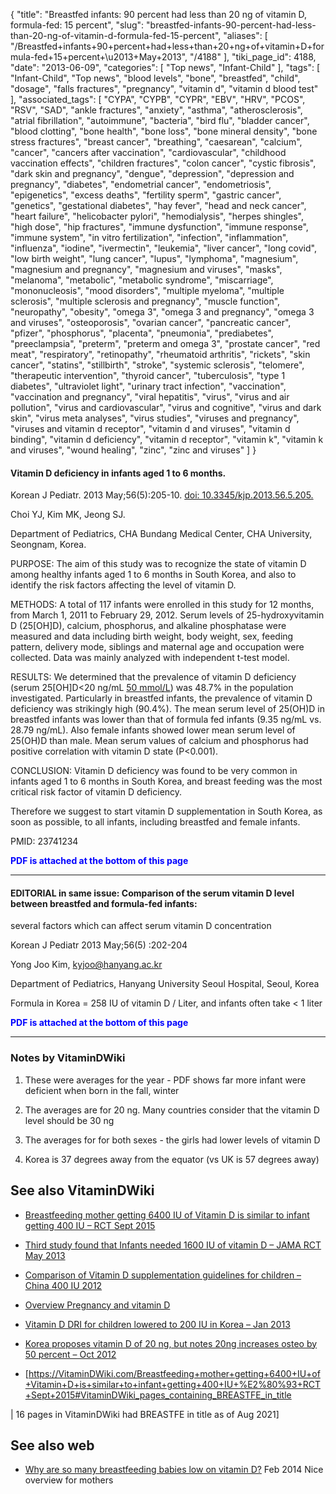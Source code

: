 {
    "title": "Breastfed infants: 90 percent had less than 20 ng of vitamin D, formula-fed: 15 percent",
    "slug": "breastfed-infants-90-percent-had-less-than-20-ng-of-vitamin-d-formula-fed-15-percent",
    "aliases": [
        "/Breastfed+infants+90+percent+had+less+than+20+ng+of+vitamin+D+formula-fed+15+percent+\u2013+May+2013",
        "/4188"
    ],
    "tiki_page_id": 4188,
    "date": "2013-06-09",
    "categories": [
        "Top news",
        "Infant-Child"
    ],
    "tags": [
        "Infant-Child",
        "Top news",
        "blood levels",
        "bone",
        "breastfed",
        "child",
        "dosage",
        "falls fractures",
        "pregnancy",
        "vitamin d",
        "vitamin d blood test"
    ],
    "associated_tags": [
        "CYPA",
        "CYPB",
        "CYPR",
        "EBV",
        "HRV",
        "PCOS",
        "RSV",
        "SAD",
        "ankle fractures",
        "anxiety",
        "asthma",
        "atherosclerosis",
        "atrial fibrillation",
        "autoimmune",
        "bacteria",
        "bird flu",
        "bladder cancer",
        "blood clotting",
        "bone health",
        "bone loss",
        "bone mineral density",
        "bone stress fractures",
        "breast cancer",
        "breathing",
        "caesarean",
        "calcium",
        "cancer",
        "cancers after vaccination",
        "cardiovascular",
        "childhood vaccination effects",
        "children fractures",
        "colon cancer",
        "cystic fibrosis",
        "dark skin and pregnancy",
        "dengue",
        "depression",
        "depression and pregnancy",
        "diabetes",
        "endometrial cancer",
        "endometriosis",
        "epigenetics",
        "excess deaths",
        "fertility sperm",
        "gastric cancer",
        "genetics",
        "gestational diabetes",
        "hay fever",
        "head and neck cancer",
        "heart failure",
        "helicobacter pylori",
        "hemodialysis",
        "herpes shingles",
        "high dose",
        "hip fractures",
        "immune dysfunction",
        "immune response",
        "immune system",
        "in vitro fertilization",
        "infection",
        "inflammation",
        "influenza",
        "iodine",
        "ivermectin",
        "leukemia",
        "liver cancer",
        "long covid",
        "low birth weight",
        "lung cancer",
        "lupus",
        "lymphoma",
        "magnesium",
        "magnesium and pregnancy",
        "magnesium and viruses",
        "masks",
        "melanoma",
        "metabolic",
        "metabolic syndrome",
        "miscarriage",
        "mononucleosis",
        "mood disorders",
        "multiple myeloma",
        "multiple sclerosis",
        "multiple sclerosis and pregnancy",
        "muscle function",
        "neuropathy",
        "obesity",
        "omega 3",
        "omega 3 and pregnancy",
        "omega 3 and viruses",
        "osteoporosis",
        "ovarian cancer",
        "pancreatic cancer",
        "pfizer",
        "phosphorus",
        "placenta",
        "pneumonia",
        "prediabetes",
        "preeclampsia",
        "preterm",
        "preterm and omega 3",
        "prostate cancer",
        "red meat",
        "respiratory",
        "retinopathy",
        "rheumatoid arthritis",
        "rickets",
        "skin cancer",
        "statins",
        "stillbirth",
        "stroke",
        "systemic sclerosis",
        "telomere",
        "therapeutic intervention",
        "thyroid cancer",
        "tuberculosis",
        "type 1 diabetes",
        "ultraviolet light",
        "urinary tract infection",
        "vaccination",
        "vaccination and pregnancy",
        "viral hepatitis",
        "virus",
        "virus and air pollution",
        "virus and cardiovascular",
        "virus and cognitive",
        "virus and dark skin",
        "virus meta analyses",
        "virus studies",
        "viruses and pregnancy",
        "viruses and vitamin d receptor",
        "vitamin d and viruses",
        "vitamin d binding",
        "vitamin d deficiency",
        "vitamin d receptor",
        "vitamin k",
        "vitamin k and viruses",
        "wound healing",
        "zinc",
        "zinc and viruses"
    ]
}


#### Vitamin D deficiency in infants aged 1 to 6 months.

Korean J Pediatr. 2013 May;56(5):205-10. [doi: 10.3345/kjp.2013.56.5.205.](https://doi.org/10.3345/kjp.2013.56.5.205.) 

Choi YJ, Kim MK, Jeong SJ.

Department of Pediatrics, CHA Bundang Medical Center, CHA University, Seongnam, Korea.

PURPOSE: The aim of this study was to recognize the state of vitamin D among healthy infants aged 1 to 6 months in South Korea, and also to identify the risk factors affecting the level of vitamin D.

METHODS: A total of 117 infants were enrolled in this study for 12 months, from March 1, 2011 to February 29, 2012. Serum levels of 25-hydroxyvitamin D (25<span>[OH]</span>D), calcium, phosphorus, and alkaline phosphatase were measured and data including birth weight, body weight, sex, feeding pattern, delivery mode, siblings and maternal age and occupation were collected. Data was mainly analyzed with independent t-test model.

RESULTS: We determined that the prevalence of vitamin D deficiency (serum 25<span>[OH]</span>D<20 ng/mL [50 mmol/L](50%20mmol/L)) was 48.7% in the population investigated. Particularly in breastfed infants, the prevalence of vitamin D deficiency was strikingly high (90.4%). The mean serum level of 25(OH)D in breastfed infants was lower than that of formula fed infants (9.35 ng/mL vs. 28.79 ng/mL). Also female infants showed lower mean serum level of 25(OH)D than male. Mean serum values of calcium and phosphorus had positive correlation with vitamin D state (P<0.001).

CONCLUSION: Vitamin D deficiency was found to be very common in infants aged 1 to 6 months in South Korea, and breast feeding was the most critical risk factor of vitamin D deficiency. 

Therefore we suggest to start vitamin D supplementation in South Korea, as soon as possible, to all infants, including breastfed and female infants.

PMID:     23741234

 **<span style="color:#00F;">PDF is attached at the bottom of this page</span>**  

---

#### EDITORIAL in same issue: Comparison of the serum vitamin D level between breastfed and formula-fed infants:   
several factors which can affect serum vitamin D concentration

Korean J Pediatr 2013 May;56(5) :202-204

Yong Joo Kim,  kyjoo@hanyang.ac.kr

Department of Pediatrics, Hanyang University Seoul Hospital, Seoul, Korea

Formula in Korea =  258 IU of vitamin D / Liter, and infants often take < 1 liter

 **<span style="color:#00F;">PDF is attached at the bottom of this page</span>**  

---

### Notes by VitaminDWiki

1. These were averages for the year - PDF shows far more infant were deficient when born in the fall, winter

1. The averages are for 20 ng. Many countries consider that the vitamin D level should be 30 ng

1. The averages for for both sexes - the girls had lower levels of vitamin D

1. Korea is 37 degrees away from the equator (vs UK is 57 degrees away)

## See also VitaminDWiki

* [Breastfeeding mother getting 6400 IU of Vitamin D is similar to infant getting 400 IU – RCT Sept 2015](/tags/breastfeeding-mother-getting-6400-iu-of-vitamin-d-is-similar-to-infant-getting-400-iu-rct-sept-2015.html)

* [Third study found that Infants needed 1600 IU of vitamin D – JAMA RCT May 2013](/posts/third-study-found-that-infants-needed-1600-iu-of-vitamin-d-jama-rct)

* [Comparison of Vitamin D supplementation guidelines for children – China 400 IU 2012 ](/posts/comparison-of-vitamin-d-supplementation-guidelines-for-children-china-400-iu-2012)

* [Overview Pregnancy and vitamin D](/tags/overview-pregnancy-and-vitamin-d.html)

* [Vitamin D DRI for children lowered to 200 IU in Korea – Jan 2013](/posts/vitamin-d-dri-for-children-lowered-to-200-iu-in-korea)

* [Korea proposes vitamin D of 20 ng, but notes 20ng increases osteo by 50 percent – Oct 2012](/posts/korea-proposes-vitamin-d-of-20-ng-but-notes-20ng-increases-osteo-by-50-percent)

* [https://VitaminDWiki.com/Breastfeeding+mother+getting+6400+IU+of+Vitamin+D+is+similar+to+infant+getting+400+IU+%E2%80%93+RCT+Sept+2015#VitaminDWiki_pages_containing_BREASTFE_in_title

| 16 pages in VitaminDWiki had BREASTFE in title as of Aug 2021]

## See also web

* [Why are so many breastfeeding babies low on vitamin D?](http://blogs.babycenter.com/mom_stories/20122014-breastfeeding-babies-and-moms-arent-getting-enough-vitamin-d/) Feb 2014  Nice overview for mothers